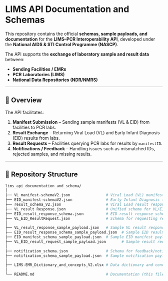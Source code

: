 # LIMS API Documentation and Schemas

This repository contains the official **schemas, sample payloads, and documentation** for the **LIMS–PCR Interoperability API**, developed under the **National AIDS & STI Control Programme (NASCP)**.  

The API supports the **exchange of laboratory sample and result data** between:
- **Sending Facilities / EMRs**  
- **PCR Laboratories (LIMS)**  
- **National Data Repositories (NDR/NMRS)**  

---

## 📘 Overview

The API facilitates:
1. **Manifest Submission** – Sending sample manifests (VL & EID) from facilities to PCR labs.  
2. **Result Exchange** – Returning Viral Load (VL) and Early Infant Diagnosis (EID) results from labs.  
3. **Result Requests** – Facilities querying PCR labs for results by `manifestID`.  
4. **Notifications / Feedback** – Handling issues such as mismatched IDs, rejected samples, and missing results.  

---

## 📂 Repository Structure

```bash
lims_api_documentation_and_schema/
│
├── VL_manifest-schemaV2.json                # Viral Load (VL) manifest schema
├── EID_manifest-schemaV2.json               # Early Infant Diagnosis (EID) manifest schema
├── result_schema_V2.json                    # Viral Load result response schema
├── VL_result Response.json                  # Unified schema for VL/EID result responses
├── EID_result_response_schema.json          # EID result response schema
├── VL_EID_ResultRequest.json                # Schema for requesting results (VL/EID)
│
├── VL_result_response_sample_payload.json   # Sample VL result response (10 scenarios)
├── EID_result_response_schema_sample_payload.json  # Sample EID result response
├── EID_manifest_schema_sample_payload.json  # Sample EID manifest payload
├── VL_EID_result_request_sample_payload.json       # Sample result request payload
│
├── notification_schema.json                 # Schema for feedback/notification issues
├── notifixation_schema_sample_payload.json  # Sample notification payload
│
├── LIMS-EMR_Dictionary_and_concepts_V2.xlsx # Data dictionary and concept mappings
│
└── README.md                                # Documentation (this file)
